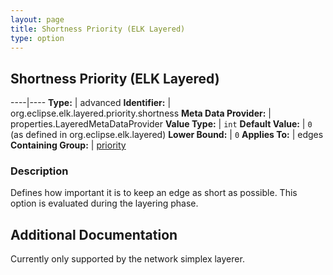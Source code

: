 ```yaml
---
layout: page
title: Shortness Priority (ELK Layered)
type: option
---
```

## Shortness Priority (ELK Layered)

----|----
**Type:** | advanced
**Identifier:** | org.eclipse.elk.layered.priority.shortness
**Meta Data Provider:** | properties.LayeredMetaDataProvider
**Value Type:** | `int`
**Default Value:** | `0` (as defined in org.eclipse.elk.layered)
**Lower Bound:** | `0`
**Applies To:** | edges
**Containing Group:** | [priority](org-eclipse-elk-layered-priority)

### Description

Defines how important it is to keep an edge as short as possible. This option is evaluated during the layering phase.

## Additional Documentation

Currently only supported by the network simplex layerer.

